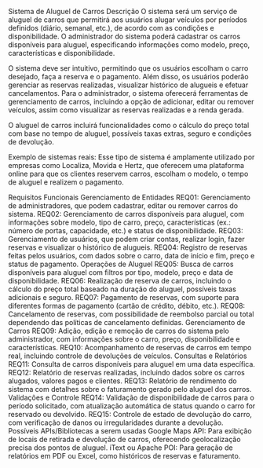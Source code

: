 Sistema de Aluguel de Carros
Descrição
O sistema será um serviço de aluguel de carros que permitirá aos usuários alugar veículos por períodos definidos (diário, semanal, etc.), de acordo com as condições e disponibilidade. O administrador do sistema poderá cadastrar os carros disponíveis para aluguel, especificando informações como modelo, preço, características e disponibilidade.

O sistema deve ser intuitivo, permitindo que os usuários escolham o carro desejado, faça a reserva e o pagamento. Além disso, os usuários poderão gerenciar as reservas realizadas, visualizar histórico de alugueis e efetuar cancelamentos. Para o administrador, o sistema oferecerá ferramentas de gerenciamento de carros, incluindo a opção de adicionar, editar ou remover veículos, assim como visualizar as reservas realizadas e a renda gerada.

O aluguel de carros incluirá funcionalidades como o cálculo do preço total com base no tempo de aluguel, possíveis taxas extras, seguro e condições de devolução.

Exemplo de sistemas reais: Esse tipo de sistema é amplamente utilizado por empresas como Localiza, Movida e Hertz, que oferecem uma plataforma online para que os clientes reservem carros, escolham o modelo, o tempo de aluguel e realizem o pagamento.

Requisitos Funcionais
Gerenciamento de Entidades
REQ01: Gerenciamento de administradores, que podem cadastrar, editar ou remover carros do sistema.
REQ02: Gerenciamento de carros disponíveis para aluguel, com informações sobre modelo, tipo de carro, preço, características (ex.: número de portas, capacidade, etc.) e status de disponibilidade.
REQ03: Gerenciamento de usuários, que podem criar contas, realizar login, fazer reservas e visualizar o histórico de alugueis.
REQ04: Registro de reservas feitas pelos usuários, com dados sobre o carro, data de início e fim, preço e status de pagamento.
Operações de Aluguel
REQ05: Busca de carros disponíveis para aluguel com filtros por tipo, modelo, preço e data de disponibilidade.
REQ06: Realização de reserva de carros, incluindo o cálculo do preço total baseado na duração do aluguel, possíveis taxas adicionais e seguro.
REQ07: Pagamento de reservas, com suporte para diferentes formas de pagamento (cartão de crédito, débito, etc.).
REQ08: Cancelamento de reservas, com possibilidade de reembolso parcial ou total dependendo das políticas de cancelamento definidas.
Gerenciamento de Carros
REQ09: Adição, edição e remoção de carros do sistema pelo administrador, com informações sobre o carro, preço, disponibilidade e características.
REQ10: Acompanhamento de reservas de carros em tempo real, incluindo controle de devoluções de veículos.
Consultas e Relatórios
REQ11: Consulta de carros disponíveis para aluguel em uma data específica.
REQ12: Relatório de reservas realizadas, incluindo dados sobre os carros alugados, valores pagos e clientes.
REQ13: Relatório de rendimento do sistema com detalhes sobre o faturamento gerado pelo aluguel dos carros.
Validações e Controle
REQ14: Validação de disponibilidade de carros para o período solicitado, com atualização automática de status quando o carro for reservado ou devolvido.
REQ15: Controle de estado de devolução do carro, com verificação de danos ou irregularidades durante a devolução.
Possíveis APIs/Bibliotecas a serem usadas
Google Maps API: Para exibição de locais de retirada e devolução de carros, oferecendo geolocalização precisa dos pontos de aluguel.
iText ou Apache POI: Para geração de relatórios em PDF ou Excel, como históricos de reservas e faturamento.
